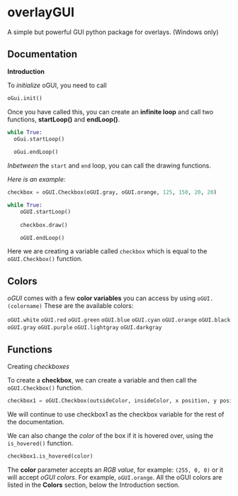 # overlayGUI
A simple but powerful GUI python package for overlays.
(Windows only)

**Documentation**
-----------------
**Introduction**

To *initialize* oGUI, you need to call
```py
oGui.init()
```
Once you have called this, you can create an **infinite loop** and call two functions, **startLoop()** and **endLoop()**.
```py
while True:
  oGui.startLoop()
  
  oGui.endLoop()
```

*Inbetween* the `start` and `end` loop, you can call the drawing functions.

*Here is an example:*
```py
checkbox = oGUI.Checkbox(oGUI.gray, oGUI.orange, 125, 150, 20, 20)

while True:
    oGUI.startLoop()
    
    checkbox.draw()

    oGUI.endLoop()
```
Here we are creating a variable called `checkbox` which is equal to the `oGUI.Checkbox()` function.

**Colors**
---------------------

*oGUI* comes with a few **color variables** you can access by using `oGUI.(colorname)`
These are the available colors:

`oGUI.white`
`oGUI.red`
`oGUI.green`
`oGUI.blue`
`oGUI.cyan`
`oGUI.orange`
`oGUI.black`
`oGUI.gray`
`oGUI.purple`
`oGUI.lightgray`
`oGUI.darkgray`

**Functions**
---------------------
Creating *checkboxes*

To create a **checkbox**, we can create a variable and then call the `oGUI.Checkbox()` function.
```py
checkbox1 = oGUI.Checkbox(outsideColor, insideColor, x position, y position, width, height, enabledByDefault)
```
We will continue to use checkbox1 as the checkbox variable for the rest of the documentation.

We can also change the *color* of the box if it is hovered over, using the `is_hovered()` function.
```py
checkbox1.is_hovered(color)
```
The **color** parameter accepts an *RGB value*, for example: `(255, 0, 0)` or it will accept *oGUI colors*. For example, `oGUI.orange`. All the oGUI colors are listed in the **Colors** section, below the Introduction section.
